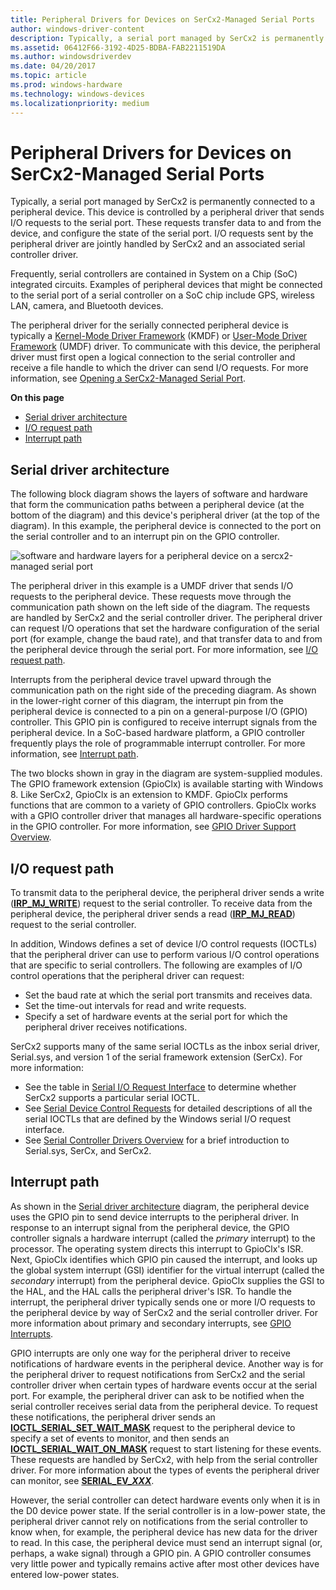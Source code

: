 ```yaml
---
title: Peripheral Drivers for Devices on SerCx2-Managed Serial Ports
author: windows-driver-content
description: Typically, a serial port managed by SerCx2 is permanently connected to a peripheral device.
ms.assetid: 06412F66-3192-4D25-BDBA-FAB2211519DA
ms.author: windowsdriverdev
ms.date: 04/20/2017
ms.topic: article
ms.prod: windows-hardware
ms.technology: windows-devices
ms.localizationpriority: medium
---
```


# Peripheral Drivers for Devices on SerCx2-Managed Serial Ports


Typically, a serial port managed by SerCx2 is permanently connected to a peripheral device. This device is controlled by a peripheral driver that sends I/O requests to the serial port. These requests transfer data to and from the device, and configure the state of the serial port. I/O requests sent by the peripheral driver are jointly handled by SerCx2 and an associated serial controller driver.

Frequently, serial controllers are contained in System on a Chip (SoC) integrated circuits. Examples of peripheral devices that might be connected to the serial port of a serial controller on a SoC chip include GPS, wireless LAN, camera, and Bluetooth devices.

The peripheral driver for the serially connected peripheral device is typically a [Kernel-Mode Driver Framework](https://msdn.microsoft.com/library/windows/hardware/ff544296) (KMDF) or [User-Mode Driver Framework](https://msdn.microsoft.com/library/windows/hardware/ff560442) (UMDF) driver. To communicate with this device, the peripheral driver must first open a logical connection to the serial controller and receive a file handle to which the driver can send I/O requests. For more information, see [Opening a SerCx2-Managed Serial Port](opening-a-sercx2-managed-serial-port.md).

**On this page**

-   [Serial driver architecture](#serial-driver-architecture)
-   [I/O request path](#i-o-request-path)
-   [Interrupt path](#interrupt-path)

## Serial driver architecture


The following block diagram shows the layers of software and hardware that form the communication paths between a peripheral device (at the bottom of the diagram) and this device's peripheral driver (at the top of the diagram). In this example, the peripheral device is connected to the port on the serial controller and to an interrupt pin on the GPIO controller.

![software and hardware layers for a peripheral device on a sercx2-managed serial port](images/seriallayers.png)

The peripheral driver in this example is a UMDF driver that sends I/O requests to the peripheral device. These requests move through the communication path shown on the left side of the diagram. The requests are handled by SerCx2 and the serial controller driver. The peripheral driver can request I/O operations that set the hardware configuration of the serial port (for example, change the baud rate), and that transfer data to and from the peripheral device through the serial port. For more information, see [I/O request path](#i-o-request-path).

Interrupts from the peripheral device travel upward through the communication path on the right side of the preceding diagram. As shown in the lower-right corner of this diagram, the interrupt pin from the peripheral device is connected to a pin on a general-purpose I/O (GPIO) controller. This GPIO pin is configured to receive interrupt signals from the peripheral device. In a SoC-based hardware platform, a GPIO controller frequently plays the role of programmable interrupt controller. For more information, see [Interrupt path](#interrupt-path).

The two blocks shown in gray in the diagram are system-supplied modules. The GPIO framework extension (GpioClx) is available starting with Windows 8. Like SerCx2, GpioClx is an extension to KMDF. GpioClx performs functions that are common to a variety of GPIO controllers. GpioClx works with a GPIO controller driver that manages all hardware-specific operations in the GPIO controller. For more information, see [GPIO Driver Support Overview](https://msdn.microsoft.com/library/windows/hardware/hh439512).

## I/O request path


To transmit data to the peripheral device, the peripheral driver sends a write ([**IRP\_MJ\_WRITE**](https://msdn.microsoft.com/library/windows/hardware/ff546904)) request to the serial controller. To receive data from the peripheral device, the peripheral driver sends a read ([**IRP\_MJ\_READ**](https://msdn.microsoft.com/library/windows/hardware/ff546883)) request to the serial controller.

In addition, Windows defines a set of device I/O control requests (IOCTLs) that the peripheral driver can use to perform various I/O control operations that are specific to serial controllers. The following are examples of I/O control operations that the peripheral driver can request:

-   Set the baud rate at which the serial port transmits and receives data.
-   Set the time-out intervals for read and write requests.
-   Specify a set of hardware events at the serial port for which the peripheral driver receives notifications.

SerCx2 supports many of the same serial IOCTLs as the inbox serial driver, Serial.sys, and version 1 of the serial framework extension (SerCx). For more information:

-   See the table in [Serial I/O Request Interface](serial-i-o-request-interface.md) to determine whether SerCx2 supports a particular serial IOCTL.
-   See [Serial Device Control Requests](https://msdn.microsoft.com/library/windows/hardware/ff547466) for detailed descriptions of all the serial IOCTLs that are defined by the Windows serial I/O request interface.
-   See [Serial Controller Drivers Overview](serial-drivers-overview.md) for a brief introduction to Serial.sys, SerCx, and SerCx2.

## Interrupt path


As shown in the [Serial driver architecture](#serial-driver-architecture) diagram, the peripheral device uses the GPIO pin to send device interrupts to the peripheral driver. In response to an interrupt signal from the peripheral device, the GPIO controller signals a hardware interrupt (called the *primary* interrupt) to the processor. The operating system directs this interrupt to GpioClx's ISR. Next, GpioClx identifies which GPIO pin caused the interrupt, and looks up the global system interrupt (GSI) identifier for the virtual interrupt (called the *secondary* interrupt) from the peripheral device. GpioClx supplies the GSI to the HAL, and the HAL calls the peripheral driver's ISR. To handle the interrupt, the peripheral driver typically sends one or more I/O requests to the peripheral device by way of SerCx2 and the serial controller driver. For more information about primary and secondary interrupts, see [GPIO Interrupts](https://msdn.microsoft.com/library/windows/hardware/hh406467).

GPIO interrupts are only one way for the peripheral driver to receive notifications of hardware events in the peripheral device. Another way is for the peripheral driver to request notifications from SerCx2 and the serial controller driver when certain types of hardware events occur at the serial port. For example, the peripheral driver can ask to be notified when the serial controller receives serial data from the peripheral device. To request these notifications, the peripheral driver sends an [**IOCTL\_SERIAL\_SET\_WAIT\_MASK**](https://msdn.microsoft.com/library/windows/hardware/ff546780) request to the peripheral device to specify a set of events to monitor, and then sends an [**IOCTL\_SERIAL\_WAIT\_ON\_MASK**](https://msdn.microsoft.com/library/windows/hardware/ff546805) request to start listening for these events. These requests are handled by SerCx2, with help from the serial controller driver. For more information about the types of events the peripheral driver can monitor, see [**SERIAL\_EV\_*XXX***](https://msdn.microsoft.com/library/windows/hardware/hh439605).

However, the serial controller can detect hardware events only when it is in the D0 device power state. If the serial controller is in a low-power state, the peripheral driver cannot rely on notifications from the serial controller to know when, for example, the peripheral device has new data for the driver to read. In this case, the peripheral device must send an interrupt signal (or, perhaps, a wake signal) through a GPIO pin. A GPIO controller consumes very little power and typically remains active after most other devices have entered low-power states.

 

 




